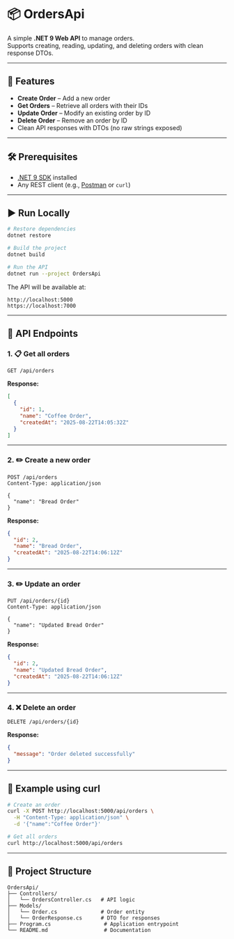 # 📦 OrdersApi

A simple **.NET 9 Web API** to manage orders.  
Supports creating, reading, updating, and deleting orders with clean response DTOs.

---

## 🚀 Features
- **Create Order** – Add a new order
- **Get Orders** – Retrieve all orders with their IDs
- **Update Order** – Modify an existing order by ID
- **Delete Order** – Remove an order by ID
- Clean API responses with DTOs (no raw strings exposed)

---

## 🛠 Prerequisites
- [.NET 9 SDK](https://dotnet.microsoft.com/en-us/download/dotnet/9.0) installed
- Any REST client (e.g., [Postman](https://www.postman.com/) or `curl`)

---

## ▶️ Run Locally

```bash
# Restore dependencies
dotnet restore

# Build the project
dotnet build

# Run the API
dotnet run --project OrdersApi
```

The API will be available at:

```
http://localhost:5000
https://localhost:7000
```

---

## 📖 API Endpoints

### 1. 📋 Get all orders
```http
GET /api/orders
```

**Response:**
```json
[
  {
    "id": 1,
    "name": "Coffee Order",
    "createdAt": "2025-08-22T14:05:32Z"
  }
]
```

---

### 2. ✏️ Create a new order
```http
POST /api/orders
Content-Type: application/json

{
  "name": "Bread Order"
}
```

**Response:**
```json
{
  "id": 2,
  "name": "Bread Order",
  "createdAt": "2025-08-22T14:06:12Z"
}
```

---

### 3. ✏️ Update an order
```http
PUT /api/orders/{id}
Content-Type: application/json

{
  "name": "Updated Bread Order"
}
```

**Response:**
```json
{
  "id": 2,
  "name": "Updated Bread Order",
  "createdAt": "2025-08-22T14:06:12Z"
}
```

---

### 4. ❌ Delete an order
```http
DELETE /api/orders/{id}
```

**Response:**
```json
{
  "message": "Order deleted successfully"
}
```

---

## 🧪 Example using curl

```bash
# Create an order
curl -X POST http://localhost:5000/api/orders \
  -H "Content-Type: application/json" \
  -d '{"name":"Coffee Order"}'

# Get all orders
curl http://localhost:5000/api/orders
```

---

## 📂 Project Structure

```
OrdersApi/
├── Controllers/
│   └── OrdersController.cs   # API logic
├── Models/
│   └── Order.cs              # Order entity
│   └── OrderResponse.cs      # DTO for responses
├── Program.cs                 # Application entrypoint
└── README.md                  # Documentation
```

